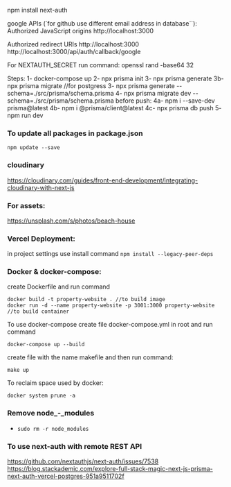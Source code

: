npm install next-auth

google APIs (`for github use different email address in database``):
Authorized JavaScript origins
http://localhost:3000

Authorized redirect URIs
http://localhost:3000
http://localhost:3000/api/auth/callback/google

For NEXTAUTH_SECRET run command:
openssl rand -base64 32

Steps:
1- docker-compose up
2- npx prisma init
3- npx prisma generate
3b- npx prisma migrate //for postgress
3- npx prisma generate --schema=./src/prisma/schema.prisma
4- npx prisma migrate dev --schema=./src/prisma/schema.prisma
before push:
4a- npm i --save-dev prisma@latest
4b- npm i @prisma/client@latest
4c- npx prisma db push
5- npm run dev

### To update all packages in package.json
`npm update --save`

### cloudinary
https://cloudinary.com/guides/front-end-development/integrating-cloudinary-with-next-js

### For assets:
https://unsplash.com/s/photos/beach-house

### Vercel Deployment:
in project settings use install command `npm install --legacy-peer-deps`

### Docker & docker-compose:
create Dockerfile and run command
```
docker build -t property-website . //to build image
docker run -d --name property-website -p 3001:3000 property-website //to build container
```

To use docker-compose create file docker-compose.yml in root and run command
```
docker-compose up --build
```

create file with the name makefile and then run command:
```
make up
```
To reclaim space used by docker:
```
docker system prune -a 
```
### Remove node_-_modules
- `sudo rm -r node_modules`

### To use next-auth with remote REST API
https://github.com/nextauthjs/next-auth/issues/7538
https://blog.stackademic.com/explore-full-stack-magic-next-js-prisma-next-auth-vercel-postgres-951a9511702f

<!--
https://www.youtube.com/watch?v=c_-b_isI4vg&t=249s
https://github.com/AntonioErdeljac/next13-airbnb-clone

//example to follow seeding data
https://github.com/turteltech/nextjs-airbnb-clone-starter/blob/master/server/scripts/seed.ts

CORSS:
https://blog.logrocket.com/using-cors-next-js-handle-cross-origin-requests/
-->
